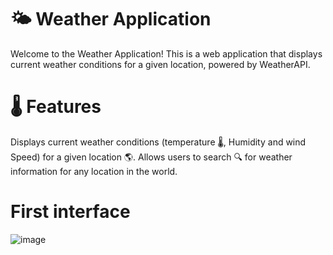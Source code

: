 # 🌤️ Weather Application

Welcome to the Weather Application! This is a  web application that displays current weather conditions for a given location, powered by WeatherAPI.

# 🌡️ Features

Displays current weather conditions (temperature 🌡️, Humidity and wind Speed) for a given location 🌎.
Allows users to search 🔍 for weather information for any location in the world.

#  First interface
![image](https://github.com/VinodiNikeshaniKasthuri/weather-app01/assets/140379202/95051467-8889-4e49-9e50-7020b49d3bd8)
